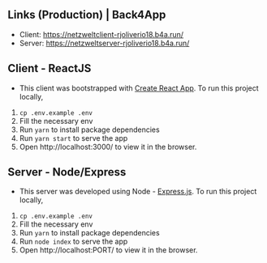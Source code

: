 ## Links (Production) | Back4App

- Client: https://netzweltclient-rjoliverio18.b4a.run/
- Server: https://netzweltserver-rjoliverio18.b4a.run/

## Client - ReactJS

- This client was bootstrapped with [Create React App](https://github.com/facebook/create-react-app). To run this project locally,

1. `cp .env.example .env`
2. Fill the necessary env
3. Run `yarn` to install package dependencies
4. Run `yarn start` to serve the app
5. Open http://localhost:3000/ to view it in the browser.

## Server - Node/Express

- This server was developed using Node - [Express.js](https://expressjs.com/). To run this project locally,

1. `cp .env.example .env`
2. Fill the necessary env
3. Run `yarn` to install package dependencies
4. Run `node index` to serve the app
5. Open http://localhost:PORT/ to view it in the browser.
